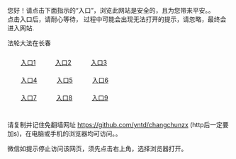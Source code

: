 您好！请点击下面指示的“入口”，浏览此网站是安全的，且为您带来平安。。 <br/>
点击入口后，请耐心等待， 过程中可能会出现无法打开的提示，请忽略，最终会进入网站. </br>

法轮大法在长春<br/>
<div style="padding:10px"><a style="margin:20px" target="_blank" href="https://d31nse3tiffv5t.cloudfront.net/2Qpsp?dttiqohr" id="ccLink1" rel="nofollow">入口1</a> <a target="_blank" style="margin:20px" href="https://d1znmqpjobzm2z.cloudfront.net/2Qpsp?lhlkjb" id="ccLink2" rel="nofollow">入口2</a> <a style="margin:20px" target="_blank" href="https://dea8l8ka3s95.cloudfront.net/2Qpsp?jdsyox" id="ccLink3" rel="nofollow">入口3</a></div>

<div style="padding:10px" ><a style="margin:20px" target="_blank" href="https://d31nse3tiffv5t.cloudfront.net/2Qpsp?dttiqohr" id="ccLink4" rel="nofollow">入口4</a> <a style="margin:20px" href="https://d1znmqpjobzm2z.cloudfront.net/2Qpsp?lhlkjb" target="_blank" id="ccLink5" rel="nofollow">入口5</a> <a style="margin:20px" href="https://dea8l8ka3s95.cloudfront.net/2Qpsp?jdsyox" target="_blank" id="ccLink6" rel="nofollow">入口6</a></div>

<div style="padding:10px"><a style="margin:20px" target="_blank" href="https://d31nse3tiffv5t.cloudfront.net/2Qpsp?dttiqohr" id="ccLink7" rel="nofollow">入口7</a> <a style="margin:20px" href="https://d1znmqpjobzm2z.cloudfront.net/2Qpsp?lhlkjb" target="_blank" id="ccLink8" rel="nofollow">入口8</a> <a style="margin:20px" target="_blank" href="https://dea8l8ka3s95.cloudfront.net/2Qpsp?jdsyox" id="ccLink9" rel="nofollow">入口9</a></div>

<br/>



请复制并记住免翻墙网址 https://github.com/yntd/changchunzx (http后一定要加s)，在电脑或手机的浏览器均可访问。。<br/>

微信如提示停止访问该网页，须先点击右上角，选择浏览器打开。
